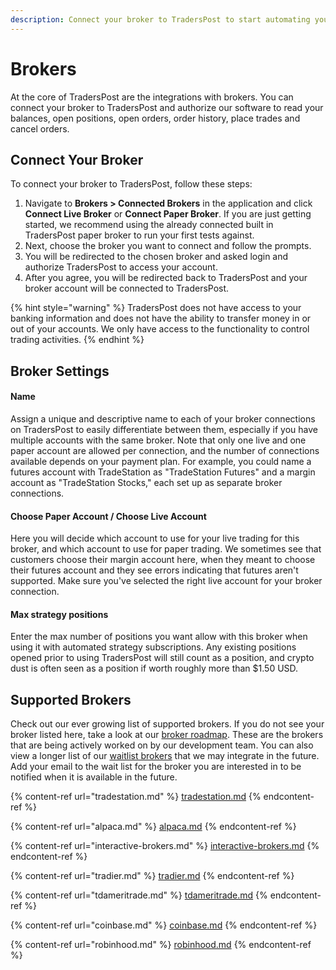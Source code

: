 ```yaml
---
description: Connect your broker to TradersPost to start automating your trading!
---
```


# Brokers

At the core of TradersPost are the integrations with brokers. You can connect your broker to TradersPost and authorize our software to read your balances, open positions, open orders, order history, place trades and cancel orders.

## Connect Your Broker

To connect your broker to TradersPost, follow these steps:

1. Navigate to **Brokers > Connected Brokers** in the application and click **Connect Live Broker** or **Connect Paper Broker**. If you are just getting started, we recommend using the already connected built in TradersPost paper broker to run your first tests against.
2. Next, choose the broker you want to connect and follow the prompts.
3. You will be redirected to the chosen broker and asked login and authorize TradersPost to access your account.
4. After you agree, you will be redirected back to TradersPost and your broker account will be connected to TradersPost.

{% hint style="warning" %}
TradersPost does not have access to your banking information and does not have the ability to transfer money in or out of your accounts. We only have access to the functionality to control trading activities.
{% endhint %}

## Broker Settings

#### **Name**

Assign a unique and descriptive name to each of your broker connections on TradersPost to easily differentiate between them, especially if you have multiple accounts with the same broker. Note that only one live and one paper account are allowed per connection, and the number of connections available depends on your payment plan. For example, you could name a futures account with TradeStation as "TradeStation Futures" and a margin account as "TradeStation Stocks," each set up as separate broker connections.

#### **Choose Paper Account / Choose Live Account**

Here you will decide which account to use for your live trading for this broker, and which account to use for paper trading. We sometimes see that customers choose their margin account here, when they meant to choose their futures account and they see errors indicating that futures aren't supported. Make sure you've selected the right live account for your broker connection.

#### **Max strategy positions**

Enter the max number of positions you want allow with this broker when using it with automated strategy subscriptions. Any existing positions opened prior to using TradersPost will still count as a position, and crypto dust is often seen as a position if worth roughly more than $1.50 USD.

## Supported Brokers

Check out our ever growing list of supported brokers. If you do not see your broker listed here, take a look at our [broker roadmap](broker-roadmap/). These are the brokers that are being actively worked on by our development team. You can also view a longer list of our [waitlist brokers](https://traderspost.io/brokers) that we may integrate in the future. Add your email to the wait list for the broker you are interested in to be notified when it is available in the future.

{% content-ref url="tradestation.md" %}
[tradestation.md](tradestation.md)
{% endcontent-ref %}

{% content-ref url="alpaca.md" %}
[alpaca.md](alpaca.md)
{% endcontent-ref %}

{% content-ref url="interactive-brokers.md" %}
[interactive-brokers.md](interactive-brokers.md)
{% endcontent-ref %}

{% content-ref url="tradier.md" %}
[tradier.md](tradier.md)
{% endcontent-ref %}

{% content-ref url="tdameritrade.md" %}
[tdameritrade.md](tdameritrade.md)
{% endcontent-ref %}

{% content-ref url="coinbase.md" %}
[coinbase.md](coinbase.md)
{% endcontent-ref %}

{% content-ref url="robinhood.md" %}
[robinhood.md](robinhood.md)
{% endcontent-ref %}
